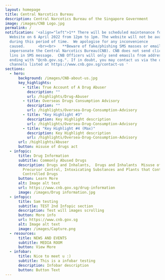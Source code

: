 ```yaml
---
layout: homepage
title: Central Narcotics Bureau
description: Central Narcotics Bureau of the Singapore Government
image: /images/CNB Logo.jpg
permalink: /
notification: '<align="left">1** There will be scheduled maintenance for the CNB
  Website on 6 April 2022 from 12pm to 1pm. The website will not be available
  during this period of time.  We apologise for any inconvenience
  caused.      <br><br>   **Beware of fake/phishing SMS masses or email that
  impersonate the Central Narcotics Bureau(CNB). CNB does not send clicakable
  lins in SMS message.  CNB Officers will only send emaoils from addresses
  ending with "@cnb.gov.sg.". If in doubt, you may contact us via the official
  channels listed at https://www.cnb.gov.sg/contact-us '
sections:
  - hero:
      background: /images/CNB-about-us.jpg
      key_highlights:
        - title: True Account of A Drug Abuser
          description: ""
          url: /highlights/Drug-Abuser
        - title: Overseas Drugs Consumption Advisory
          description: ""
          url: /highlights/Oversea-Drug-Consumption-Advisory
        - title: "Key Highlight #3"
          description: Key Highlight description
          url: /highlights/Oversea-Drug-Consumption-Advisory
        - title: "Key Highlight #4 (Max)"
          description: Key Highlight description
          url: /highlights/Oversea-Drug-Consumption-Advisory
      url: /highlights/Abuser
      button: misuse of drugs act
  - infopic:
      title: Drug Information
      subtitle: Commonly Abused Drugs
      description: Drugs and Inhalants,  Drugs and Inhalants  Misuse of Drugs Act,
        Precursor Control, Intoxicating Substances and Plants that Contain
        Controlled Drugs
      button: Learn More
      alt: Image alt text
      url: https://www.cnb.gov.sg/drug-information
      image: /images/Drug information.jpg
  - infopic:
      title: Sam testing
      subtitle: TEST 2nd Infopic section
      description: Test will images scrolling
      button: More info
      url: https://www.cnb.gov.sg
      alt: Image alt text
      image: /images/Capture.png
  - resources:
      title: NEWS AND EVENTS
      subtitle: MEDIA ROOM
      button: View More
  - infobar:
      title: Nice to meet u :)
      subtitle: This is a infobar testing
      description: Infobar description
      button: Button Text
---
```

